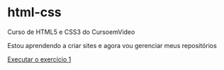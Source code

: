 # html-css
 Curso de HTML5 e CSS3 do CursoemVideo

Estou aprendendo a criar sites e agora vou gerenciar meus repositórios

<a href="https://felipecostamartins.github.io/html-css/exercicios/ex001/index.html">Executar o exercício 1</a>
